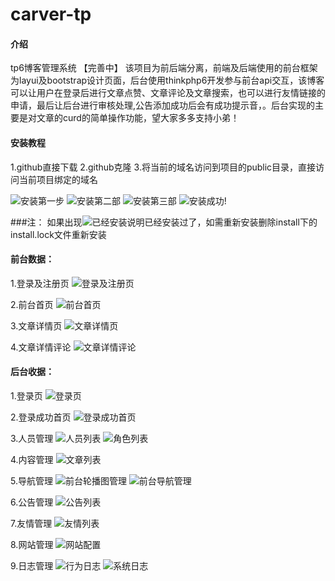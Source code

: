 # carver-tp

#### 介绍
tp6博客管理系统 【完善中】
该项目为前后端分离，前端及后端使用的前台框架为layui及bootstrap设计页面，后台使用thinkphp6开发参与前台api交互，该博客可以让用户在登录后进行文章点赞、文章评论及文章搜索，也可以进行友情链接的申请，最后让后台进行审核处理,公告添加成功后会有成功提示音，。后台实现的主要是对文章的curd的简单操作功能，望大家多多支持小弟！

#### 安装教程
1.github直接下载
2.github克隆
3.将当前的域名访问到项目的public目录，直接访问当前项目绑定的域名

![安装第一步](https://images.gitee.com/uploads/images/2021/0410/192225_1daa81f9_5145565.png "屏幕截图.png")
![安装第二部](https://images.gitee.com/uploads/images/2021/0410/192458_e495425a_5145565.png "屏幕截图.png")
![安装第三部](https://images.gitee.com/uploads/images/2021/0410/192721_a8f60dc8_5145565.png "屏幕截图.png")
![安装成功!](https://images.gitee.com/uploads/images/2021/0410/192757_d2645799_5145565.png "屏幕截图.png")

###注：
如果出现![已经安装](https://images.gitee.com/uploads/images/2021/0410/192922_ca782a71_5145565.png "屏幕截图.png")说明已经安装过了，如需重新安装删除install下的install.lock文件重新安装

#### 前台数据：
1.登录及注册页
![登录及注册页](https://images.gitee.com/uploads/images/2021/0410/185248_11818f13_5145565.png "屏幕截图.png")

2.前台首页
![前台首页](https://images.gitee.com/uploads/images/2021/0410/185220_2a0db04f_5145565.png "屏幕截图.png")

3.文章详情页
![文章详情页](https://images.gitee.com/uploads/images/2021/0410/185511_d4788b58_5145565.png "屏幕截图.png")

4.文章详情评论
![文章详情评论](https://images.gitee.com/uploads/images/2021/0410/185559_cd2b9aa5_5145565.png "屏幕截图.png")

#### 后台收据：
1.登录页
![登录页](https://images.gitee.com/uploads/images/2021/0410/185928_3fe56ae2_5145565.png "屏幕截图.png")

2.登录成功首页
![登录成功首页](https://images.gitee.com/uploads/images/2021/0410/185905_c6503de2_5145565.png "屏幕截图.png")

3.人员管理
![人员列表](https://images.gitee.com/uploads/images/2021/0410/190033_0b87241f_5145565.png "屏幕截图.png")
![角色列表](https://images.gitee.com/uploads/images/2021/0410/190153_1a4714ee_5145565.png "屏幕截图.png")

4.内容管理
![文章列表](https://images.gitee.com/uploads/images/2021/0410/190308_be293127_5145565.png "屏幕截图.png")

5.导航管理
![前台轮播图管理](https://images.gitee.com/uploads/images/2021/0410/190351_93dba5cc_5145565.png "屏幕截图.png")
![前台导航管理](https://images.gitee.com/uploads/images/2021/0410/190435_7586c8df_5145565.png "屏幕截图.png")

6.公告管理
![公告列表](https://images.gitee.com/uploads/images/2021/0410/190510_31040f74_5145565.png "屏幕截图.png")

7.友情管理
![友情列表](https://images.gitee.com/uploads/images/2021/0410/190553_83602051_5145565.png "屏幕截图.png")

8.网站管理
![网站配置](https://images.gitee.com/uploads/images/2021/0410/190655_da94852d_5145565.png "屏幕截图.png")

9.日志管理
![行为日志](https://images.gitee.com/uploads/images/2021/0410/190728_33c975cc_5145565.png "屏幕截图.png")
![系统日志](https://images.gitee.com/uploads/images/2021/0410/190750_f5ee8d17_5145565.png "屏幕截图.png")


####